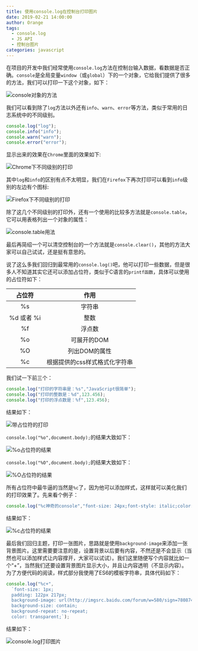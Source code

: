 ```yaml
---
title: 使用console.log在控制台打印图片
date: 2019-02-21 14:00:00
author: Orange
tags:
  - console.log
  - JS API
  - 控制台图片
categories: javascript
---
```


在项目的开发中我们经常使用`console.log`方法在控制台输入数据，看数据是否正确。`console`是全局变量`window`（或`global`）下的一个对象，它给我们提供了很多的方法，我们可以打印一下这个对象，如下：

![console对象的方法](1.png)

我们可以看到除了`log`方法以外还有`info`、`warn`、`error`等方法，类似于常用的日志系统中的不同级别。
```JavaScript
console.log("log");
console.info("info");
console.warn("warn");
console.error("error");
```
显示出来的效果在`Chrome`里面的效果如下:

![Chrome下不同级别的打印](2.png)

其中`log`和`info`的区别有点不太明显，我们在`Firefox`下再次打印可以看到`info`级别的左边有个图标:

![Firefox下不同级别的打印](3.png)

除了这几个不同级别的打印外，还有一个使用的比较多方法就是`console.table`，它可以用表格列出一个对象的属性：

![console.table用法](4.png)

最后再简绍一个可以清空控制台的一个方法就是`console.clear()`，其他的方法大家可以自己试试，还是挺有意思的。

说了这么多我们回归到最常用的`console.log()`吧，他可以打印一些数据，但是很多人不知道其实它还可以添加占位符，类似于C语言的`printf函数`，具体可以使用的占位符如下：

占位符|作用
:--:|:--:
%s|字符串
%d 或者 %i|整数
%f|浮点数
%o|可展开的DOM
%O|列出DOM的属性
%c|根据提供的css样式格式化字符串

我们试一下前三个：
```JavaScript
console.log("打印的字符串是：%s","JavaScript很简单");
console.log("打印的整数是：%d",123.456);
console.log("打印的浮点数是：%f",123.456);
```
结果如下：

![带占位符的打印](5.png)

`console.log("%o",document.body);`的结果大致如下：

![%o占位符的结果](6.png)

`console.log("%O",document.body);`的结果大致如下：

![%O占位符的结果](7.png)

所有占位符中最牛逼的当然是`%c`了，因为他可以添加样式，这样就可以美化我们的打印效果了。先来看个例子：
```JavaScript
console.log("%c神奇的console","font-size: 24px;font-style: italic;color: brown;");
```
结果如下：

![%c占位符的结果](8.png)

最后我们回归主题，打印一张图片，思路就是使用`background-image`来添加一张背景图片。这里需要要注意的是，设置背景以后要有内容，不然还是不会显示（当然也可以添加样式让内容撑开，大家可以试试）。我们这里随便写个内容就比如一个“+”，当然我们还要设置背景图片显示大小，并且让内容透明（不显示内容）。为了方便代码的阅读，样式部分我使用了ES6的模板字符串，具体代码如下：
```JavaScript
console.log("%c+",
  `font-size: 1px;
  padding: 122px 217px;
  background-image: url(http://imgsrc.baidu.com/forum/w=580/sign=780874ff6e380cd7e61ea2e59145ad14/fb20952bd40735fa2ebbc5f695510fb30e2408ea.jpg);
  background-size: contain;
  background-repeat: no-repeat;
  color: transparent;`);
```
结果如下：

![console.log打印图片](9.gif)
